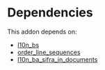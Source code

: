 # Dependencies

This addon depends on:

- [l10n_bs](https://github.com/bringout/odoo-bringout-l10n_bs/tree/9cbd049144cc12d1c37419928004ba206200e6bb)
- [order_line_sequences](https://github.com/bringout/cybrosys/tree/439873bdbd22d8b486c6d138229bc0bcfeee7c9e/odoo-bringout-cybrosys-order_line_sequences)
- [l10n_ba_sifra_in_documents](https://github.com/bringout/odoo-bringout-l10n_ba_sifra_in_documents/tree/b37a398c80bfa4a86d9ef2d2622e71ba8fb612bf)
